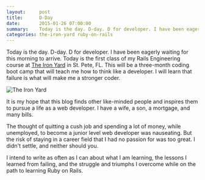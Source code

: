 ```yaml
---
layout:     post
title:      D-Day
date:       2015-01-26 07:00:00
summary:    Today is the day. D-day. D for developer. I have been eagerly waiting for this morning to arrive.
categories: the-iron-yard ruby-on-rails
---
```


Today is the day. D-day. D for developer. I have been eagerly waiting for this morning to arrive. Today is the first class of my Rails Engineering course at [The Iron Yard](http://www.theironyard.com/) in St. Pete, FL. This will be a three-month coding boot camp that will teach me how to think like a developer. I will learn that failure is what will make me a stronger coder.

![The Iron Yard](http://theironyard.com/images/locations/columbia/columbia-academy.jpg)

It is my hope that this blog finds other like-minded people and inspires them to pursue a life as a web developer. I have a wife, a son, a mortgage, and many bills.

The thought of quitting a cush job and spending a lot of money, while unemployed, to become a junior level web developer was nauseating. But the risk of staying in a career field that I had no passion for was too great. I didn't settle, and neither should you.

I intend to write as often as I can about what I am learning, the lessons I learned from failing, and the struggle and triumphs I overcome while on the path to learning Ruby on Rails.
